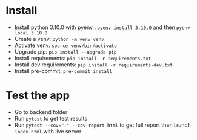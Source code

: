 # Install

- Install python 3.10.0 with pyenv : `pyenv install 3.10.0` and then `pyenv local 3.10.0`
- Create a venv: `python -m venv venv`
- Activate venv: `source venv/bin/activate`
- Upgrade pip: `pip install --upgrade pip`
- Install requirements: `pip install -r requirements.txt`
- Install dev requirements: `pip install -r requirements-dev.txt`
- Install pre-commit: `pre-commit install`

# Test the app

- Go to backend folder
- Run `pytest` to get test results
- Run `pytest --cov="." --cov-report html` to get full report then launch `index.html` with live server
